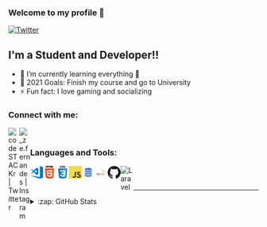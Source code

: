 ### Welcome to my profile 👋

[![Twitter](https://img.shields.io/twitter/follow/ocsicnarfez?color=1DA1F2&logo=twitter&style=for-the-badge)](https://twitter.com/ocsicnarfez)


## I'm a Student and Developer!!

- 🌱 I’m currently learning everything 🤣
- 🥅 2021 Goals: Finish my course and go to University
- ⚡ Fun fact: I love gaming and socializing

### Connect with me:

[<img align="left" alt="codeSTACKr | Twitter" width="22px" src="https://cdn.jsdelivr.net/npm/simple-icons@v3/icons/twitter.svg" />][twitter]
[<img align="left" alt="_ze.fernandes | Instagram" width="22px" src="https://cdn.jsdelivr.net/npm/simple-icons@v3/icons/instagram.svg" />][instagram]

<br />

### Languages and Tools:

<img align="left" alt="Visual Studio Code" width="26px" src="https://raw.githubusercontent.com/github/explore/80688e429a7d4ef2fca1e82350fe8e3517d3494d/topics/visual-studio-code/visual-studio-code.png" />
<img align="left" alt="HTML5" width="26px" src="https://raw.githubusercontent.com/github/explore/80688e429a7d4ef2fca1e82350fe8e3517d3494d/topics/html/html.png" />
<img align="left" alt="CSS3" width="26px" src="https://raw.githubusercontent.com/github/explore/80688e429a7d4ef2fca1e82350fe8e3517d3494d/topics/css/css.png" />
<img align="left" alt="JavaScript" width="26px" src="https://raw.githubusercontent.com/github/explore/80688e429a7d4ef2fca1e82350fe8e3517d3494d/topics/javascript/javascript.png" />
<img align="left" alt="SQL" width="26px" src="https://raw.githubusercontent.com/github/explore/80688e429a7d4ef2fca1e82350fe8e3517d3494d/topics/sql/sql.png" />
<img align="left" alt="MySQL" width="26px" src="https://raw.githubusercontent.com/github/explore/80688e429a7d4ef2fca1e82350fe8e3517d3494d/topics/mysql/mysql.png" />
<img align="left" alt="GitHub" width="26px" src="https://raw.githubusercontent.com/github/explore/78df643247d429f6cc873026c0622819ad797942/topics/github/github.png" />
<img align="left" alt="Laravel" width="26px" src="https://surround-bg.com/wp-content/uploads/2018/10/laravel-logo.png" />

<br />
<br />

---



<details>
  <summary>:zap: GitHub Stats</summary>

  <img align="left" alt="Zé's GitHub Stats" src="https://github-readme-stats.vercel.app/api?username=zekikiko&theme=dark&show_icons=true" />

</details>

[twitter]: https://twitter.com/ocsicnarfez
[instagram]: https://instagram.com/_ze.fernandes

